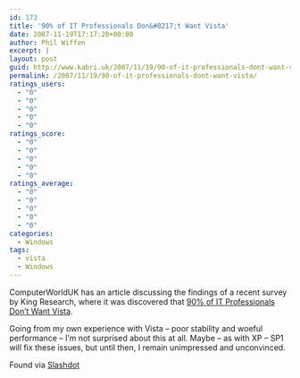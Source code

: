 ```yaml
---
id: 173
title: '90% of IT Professionals Don&#8217;t Want Vista'
date: 2007-11-19T17:17:20+00:00
author: Phil Wiffen
excerpt: |
layout: post
guid: http://www.kabri.uk/2007/11/19/90-of-it-professionals-dont-want-vista/
permalink: /2007/11/19/90-of-it-professionals-dont-want-vista/
ratings_users:
  - "0"
  - "0"
  - "0"
  - "0"
  - "0"
ratings_score:
  - "0"
  - "0"
  - "0"
  - "0"
  - "0"
ratings_average:
  - "0"
  - "0"
  - "0"
  - "0"
  - "0"
categories:
  - Windows
tags:
  - vista
  - Windows
---
```

ComputerWorldUK has an article discussing the findings of a recent survey by King Research, where it was discovered that [90% of IT Professionals Don&#8217;t Want Vista](http://www.computerworlduk.com/management/infrastructure/applications/news/index.cfm?newsid=6258). 

Going from my own experience with Vista &#8211; poor stability and woeful performance &#8211; I&#8217;m not surprised about this at all. Maybe &#8211; as with XP &#8211; SP1 will fix these issues, but until then, I remain unimpressed and unconvinced.

Found via [Slashdot](http://it.slashdot.org/article.pl?sid=07/11/19/1341253)